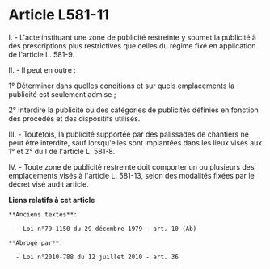 # Article L581-11

I. - L'acte instituant une zone de publicité restreinte y soumet la publicité à des prescriptions plus restrictives que
celles du régime fixé en application de l'article L. 581-9.

II. - Il peut en outre :

1° Déterminer dans quelles conditions et sur quels emplacements la publicité est seulement admise ;

2° Interdire la publicité ou des catégories de publicités définies en fonction des procédés et des dispositifs utilisés.

III. - Toutefois, la publicité supportée par des palissades de chantiers ne peut être interdite, sauf lorsqu'elles sont
implantées dans les lieux visés aux 1° et 2° du I de l'article L. 581-8.

IV. - Toute zone de publicité restreinte doit comporter un ou plusieurs des emplacements visés à l'article L. 581-13, selon
des modalités fixées par le décret visé audit article.

**Liens relatifs à cet article**

	**Anciens textes**:

	  - Loi n°79-1150 du 29 décembre 1979 - art. 10 (Ab)

	**Abrogé par**:

	  - Loi n°2010-788 du 12 juillet 2010 - art. 36
